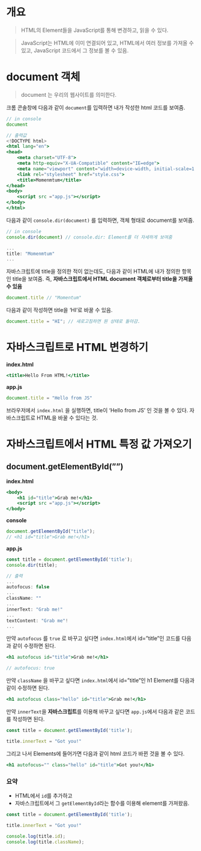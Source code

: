 # 개요

> HTML의 Element들을 JavaScript를 통해 변경하고, 읽을 수 있다.
> 

> JavaScript는 HTML에 이미 연결되어 있고, HTML에서 여러 정보를 가져올 수 있고, JavaScript 코드에서 그 정보를 볼 수 있음.
> 

# document 객체

> document 는 우리의 웹사이트를 의미한다.
> 

크롬 콘솔창에 다음과 같이 `document`를 입력하면 내가 작성한 html 코드를 보여줌. 

```jsx
// in console
document
```

```jsx
// 출력값
<!DOCTYPE html>
<html lang="en">
<head>
    <meta charset="UTF-8">
    <meta http-equiv="X-UA-Compatible" content="IE=edge">
    <meta name="viewport" content="width=device-width, initial-scale=1.0">
    <link rel="stylesheet" href="style.css">
    <title>Momenmtum</title>
</head>
<body>
    <script src ="app.js"></script>
</body>
</html>
```

다음과 같이 `console.dir(document)` 를 입력하면, 객체 형태로 document를 보여줌. 

```jsx
// in console
console.dir(document) // console.dir: Element를 더 자세하게 보여줌
```

```jsx
...
title: "Momenmtum"
...
```

자바스크립트에 title을 정의한 적이 없는데도, 다음과 같이 HTML에 내가 정의한 항목인 title을 보여줌. 즉, **자바스크립트에서 HTML document 객체로부터 title을 가져올 수 있음**

```jsx
document.title // "Momentum"
```

다음과 같이 작성하면 title을 ‘HI’로 바꿀 수 있음. 

```jsx
document.title = "HI"; // 새로고침하면 원 상태로 돌아감. 
```

# 자바스크립트로 HTML 변경하기

**index.html**

```jsx
<title>Hello From HTML!</title>
```

**app.js**

```jsx
document.title = "Hello from JS"
```

브라우저에서 `index.html` 을 실행하면, title이 ‘Hello from JS’ 인 것을 볼 수 있다. 자바스크립트로 HTML을 바꿀 수 있다는 것.

# 자바스크립트에서 HTML 특정 값 가져오기

## document.getElementById(””)

**index.html**

```jsx
<body>
    <h1 id="title">Grab me!</h1>
    <script src ="app.js"></script>
</body>
```

**console**

```jsx
document.getElementById("title");
// <h1 id="title">Grab me!</h1>
```

**app.js**

```jsx
const title = document.getElementById('title');
console.dir(title);
```

```jsx
// 출력
...
autofocus: false
...
className: ""
...
innerText: "Grab me!"
...
textContent: "Grab me"!
...
```

만약 `autofocus` 를 `true` 로 바꾸고 싶다면 `index.html`에서 id=”title”인 코드를 다음과 같이 수정하면 된다.

```jsx
<h1 autofocus id="title">Grab me!</h1>

// autofocus: true
```

만약 `className` 을 바꾸고 싶다면 `index.html`에서 id=”title”인 h1 Element를 다음과 같이 수정하면 된다.

```jsx
<h1 autofocus class="hello" id="title">Grab me!</h1>
```

만약 `innerText`을 **자바스크립트**를 이용해 바꾸고 싶다면 `app.js`에서 다음과 같은 코드를 작성하면 된다. 

```jsx
const title = document.getElementById('title');

title.innerText = "Got you!"
```

그리고 나서 Elements에 들어가면 다음과 같이 html 코드가 바뀐 것을 볼 수 있다. 

```jsx
<h1 autofocus="" class="hello" id="title">Got you!</h1>
```

### 요약

- HTML에서 `id`를 추가하고
- 자바스크립트에서 그 `getElementById`라는 함수를 이용해 element를 가져왔음.

```jsx
const title = document.getElementById('title');

title.innerText = "Got you!"

console.log(title.id);
console.log(title.className);
```
